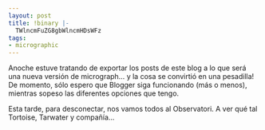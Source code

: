 ```yaml
---
layout: post
title: !binary |-
  TWlncmFuZG8gbWlncmHDsWFz
tags:
- micrographic
---
```

Anoche estuve tratando de exportar los posts de este blog a lo que será una nueva versión de micrograph… y la cosa se convirtió en una pesadilla! De momento, sólo espero que Blogger siga funcionando (más o menos), mientras sopeso las diferentes opciones que tengo.

Esta tarde, para desconectar, nos vamos todos al Observatori. A ver qué tal Tortoise, Tarwater y compañía…
